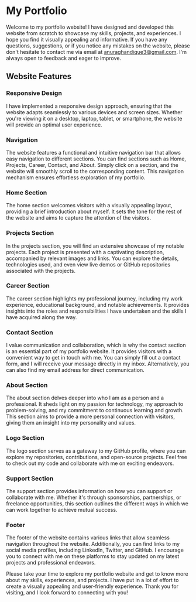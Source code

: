 # My Portfolio

Welcome to my portfolio website! I have designed and developed this website from scratch to showcase my skills, projects, and experiences. I hope you find it visually appealing and informative. If you have any questions, suggestions, or if you notice any mistakes on the website, please don't hesitate to contact me via email at anuraghandique3@gmail.com. I'm always open to feedback and eager to improve.

## Website Features
### Responsive Design
I have implemented a responsive design approach, ensuring that the website adapts seamlessly to various devices and screen sizes. Whether you're viewing it on a desktop, laptop, tablet, or smartphone, the website will provide an optimal user experience.

### Navigation
The website features a functional and intuitive navigation bar that allows easy navigation to different sections. You can find sections such as Home, Projects, Career, Contact, and About. Simply click on a section, and the website will smoothly scroll to the corresponding content. This navigation mechanism ensures effortless exploration of my portfolio.

### Home Section
The home section welcomes visitors with a visually appealing layout, providing a brief introduction about myself. It sets the tone for the rest of the website and aims to capture the attention of the visitors.

### Projects Section
In the projects section, you will find an extensive showcase of my notable projects. Each project is presented with a captivating description, accompanied by relevant images and links. You can explore the details, technologies used, and even view live demos or GitHub repositories associated with the projects.

### Career Section
The career section highlights my professional journey, including my work experience, educational background, and notable achievements. It provides insights into the roles and responsibilities I have undertaken and the skills I have acquired along the way.

### Contact Section
I value communication and collaboration, which is why the contact section is an essential part of my portfolio website. It provides visitors with a convenient way to get in touch with me. You can simply fill out a contact form, and I will receive your message directly in my inbox. Alternatively, you can also find my email address for direct communication.

### About Section
The about section delves deeper into who I am as a person and a professional. It sheds light on my passion for technology, my approach to problem-solving, and my commitment to continuous learning and growth. This section aims to provide a more personal connection with visitors, giving them an insight into my personality and values.

### Logo Section
The logo section serves as a gateway to my GitHub profile, where you can explore my repositories, contributions, and open-source projects. Feel free to check out my code and collaborate with me on exciting endeavors.

### Support Section
The support section provides information on how you can support or collaborate with me. Whether it's through sponsorships, partnerships, or freelance opportunities, this section outlines the different ways in which we can work together to achieve mutual success.

### Footer
The footer of the website contains various links that allow seamless navigation throughout the website. Additionally, you can find links to my social media profiles, including LinkedIn, Twitter, and GitHub. I encourage you to connect with me on these platforms to stay updated on my latest projects and professional endeavors.

Please take your time to explore my portfolio website and get to know more about my skills, experiences, and projects. I have put in a lot of effort to create a visually appealing and user-friendly experience. Thank you for visiting, and I look forward to connecting with you!
